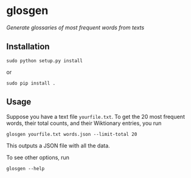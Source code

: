 # glosgen

_Generate glossaries of most frequent words from texts_

## Installation

    sudo python setup.py install

or

    sudo pip install .

## Usage

Suppose you have a text file `yourfile.txt`. To get the 20 most frequent words,
their total counts, and their Wiktionary entries, you run

    glosgen yourfile.txt words.json --limit-total 20


This outputs a JSON file with all the data.

To see other options, run

    glosgen --help


